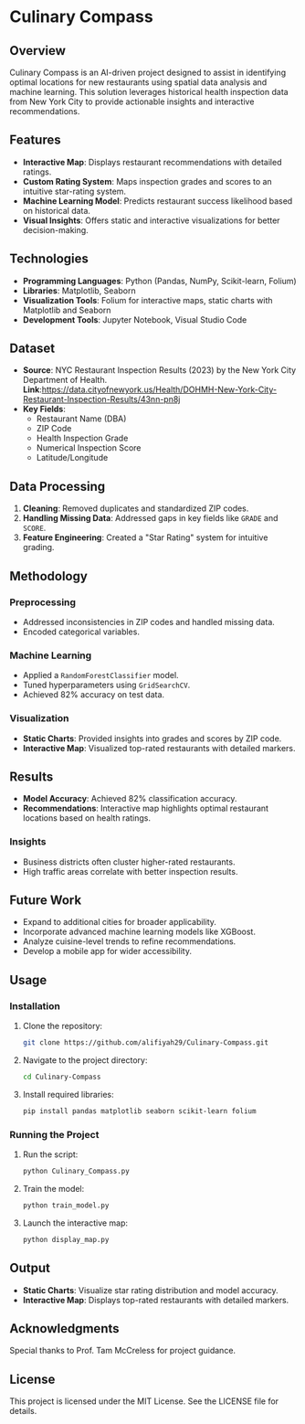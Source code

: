 # Culinary Compass

## Overview

Culinary Compass is an AI-driven project designed to assist in identifying optimal locations for new restaurants using spatial data analysis and machine learning. This solution leverages historical health inspection data from New York City to provide actionable insights and interactive recommendations.

## Features

- **Interactive Map**: Displays restaurant recommendations with detailed ratings.
- **Custom Rating System**: Maps inspection grades and scores to an intuitive star-rating system.
- **Machine Learning Model**: Predicts restaurant success likelihood based on historical data.
- **Visual Insights**: Offers static and interactive visualizations for better decision-making.

## Technologies

- **Programming Languages**: Python (Pandas, NumPy, Scikit-learn, Folium)
- **Libraries**: Matplotlib, Seaborn
- **Visualization Tools**: Folium for interactive maps, static charts with Matplotlib and Seaborn
- **Development Tools**: Jupyter Notebook, Visual Studio Code

## Dataset

- **Source**: NYC Restaurant Inspection Results (2023) by the New York City Department of Health.
  **Link**:https://data.cityofnewyork.us/Health/DOHMH-New-York-City-Restaurant-Inspection-Results/43nn-pn8j
- **Key Fields**:
  - Restaurant Name (DBA)
  - ZIP Code
  - Health Inspection Grade
  - Numerical Inspection Score
  - Latitude/Longitude

## Data Processing

1. **Cleaning**: Removed duplicates and standardized ZIP codes.
2. **Handling Missing Data**: Addressed gaps in key fields like `GRADE` and `SCORE`.
3. **Feature Engineering**: Created a "Star Rating" system for intuitive grading.

## Methodology

### Preprocessing

- Addressed inconsistencies in ZIP codes and handled missing data.
- Encoded categorical variables.

### Machine Learning

- Applied a `RandomForestClassifier` model.
- Tuned hyperparameters using `GridSearchCV`.
- Achieved 82% accuracy on test data.

### Visualization

- **Static Charts**: Provided insights into grades and scores by ZIP code.
- **Interactive Map**: Visualized top-rated restaurants with detailed markers.

## Results

- **Model Accuracy**: Achieved 82% classification accuracy.
- **Recommendations**: Interactive map highlights optimal restaurant locations based on health ratings.

### Insights

- Business districts often cluster higher-rated restaurants.
- High traffic areas correlate with better inspection results.

## Future Work

- Expand to additional cities for broader applicability.
- Incorporate advanced machine learning models like XGBoost.
- Analyze cuisine-level trends to refine recommendations.
- Develop a mobile app for wider accessibility.

## Usage

### Installation

1. Clone the repository:
   ```bash
   git clone https://github.com/alifiyah29/Culinary-Compass.git
   ```
2. Navigate to the project directory:
   ```bash
   cd Culinary-Compass
   ```
3. Install required libraries:
   ```bash
   pip install pandas matplotlib seaborn scikit-learn folium
   ```

### Running the Project

1. Run the script:
   ```bash
   python Culinary_Compass.py
   ```
2. Train the model:
   ```bash
   python train_model.py
   ```
3. Launch the interactive map:
   ```bash
   python display_map.py
   ```

## Output

- **Static Charts**: Visualize star rating distribution and model accuracy.
- **Interactive Map**: Displays top-rated restaurants with detailed markers.

## Acknowledgments

Special thanks to Prof. Tam McCreless for project guidance.

## License

This project is licensed under the MIT License. See the LICENSE file for details.
